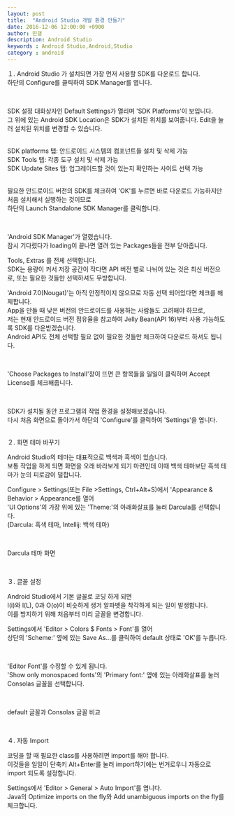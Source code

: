 ```yaml
---
layout: post
title:  "Android Studio 개발 환경 만들기"
date: 2016-12-06 12:00:00 +0900
author: 민갤
description: Android Studio 
keywords : Android Studio,Android,Studio
category : android
---
```


１. Android Studio 가 설치되면 가장 먼저 사용할 SDK를 다운로드 합니다.<br>하단의 <span class="blue">Configure</span>를 클릭하여 <span class="blue">SDK Manager</span>를 엽니다.<br>
<p class="t_center w50"><amp-img src="{{ "/img/post03/android18.jpg" | prepend: site.baseurl }}" alt="안드로이드 스튜디오 메뉴창" width="662" height="648" layout="responsive"></amp-img></p><br>

SDK 설정 대화상자인 Default Settings가 열리며 'SDK Platforms'이 보입니다.<br>
그 위에 있는 Android SDK Location은 SDK가 설치된 위치를 보여줍니다. Edit을 눌러 설치된 위치를 변경할 수 있습니다.<br><br>

SDK platforms 탭: 안드로이드 시스템의 컴포넌트들 설치 및 삭제 가능<br>
SDK Tools 탭: 각종 도구 설치 및 삭제 가능<br>
SDK Update Sites 탭: 업그레이드할 것이 있는지 확인하는 사이트 선택 가능<br><br>

필요한 안드로이드 버전의 SDK를 체크하여 'OK'를 누르면 바로 다운로드 가능하지만 처음 설치해서 실행하는 것이므로<br>
하단의 <span class="blue">Launch Standalone SDK Manager</span>를 클릭합니다.<br>
<p class="t_center w80"><amp-img src="{{ "/img/post03/android19.jpg" | prepend: site.baseurl }}" alt="안드로이드 스튜디오 환경설정" width="1023" height="695" layout="responsive"></amp-img></p><br>

'Android SDK Manager'가 열렸습니다.<br>
잠시 기다렸다가 loading이 끝나면 열려 있는 Packages들을 전부 닫아줍니다.<br>

<span class="blue">Tools</span>, <span class="blue">Extras</span> 를 전체 선택합니다.<br>
SDK는 용량이 커서 저장 공간이 작다면 API 버전 별로 나뉘어 있는 것은 최신 버전으로, 또는 필요한 것들만 선택하셔도 무방합니다.<br>

'Android 7.0(Nougat)'는 아직 안정적이지 않으므로 자동 선택 되어있다면 체크를 해제합니다.<br>
App을 만들 때 낮은 버전의 안드로이드를 사용하는 사람들도 고려해야 하므로,<br>
저는 현재 안드로이드 버전 점유율을 참고하여 Jelly Bean(API 16)부터 사용 가능하도록 SDK를 다운받겠습니다.<br>
Android API도 전체 선택할 필요 없이 필요한 것들만 체크하여 다운로드 하셔도 됩니다.<br>
<p class="t_center w50"><amp-img src="{{ "/img/post03/android20.jpg" | prepend: site.baseurl }}" alt="SDK Manager" width="686" height="641" layout="responsive"></amp-img></p><br>

'Choose Packages to Install'창이 뜨면 큰 항목들을 일일이 클릭하며 <span class="blue">Accept License</span>를 체크해줍니다.<br>
<p class="t_center w80"><amp-img src="{{ "/img/post03/android21.jpg" | prepend: site.baseurl }}" alt="Choose Packages to Install" width="726" height="463" layout="responsive"></amp-img></p>
<p class="t_center w50"><amp-img src="{{ "/img/post03/android22.jpg" | prepend: site.baseurl }}" alt="Downloading Android SDK" width="686" height="641" layout="responsive"></amp-img></p><br>

SDK가 설치될 동안 프로그램의 작업 환경을 설정해보겠습니다.<br>
다시 처음 화면으로 돌아가서 하단의 'Configure'를 클릭하여 'Settings'을 엽니다.<br><br>



２. 화면 테마 바꾸기<br>

Android Studio의 테마는 대표적으로 백색과 흑색이 있습니다.<br>
보통 작업을 하게 되면 화면을 오래 바라보게 되기 마련인데 이때 백색 테마보단 흑색 테마가 눈의 피로감이 덜합니다.<br>

Configure > Settings(또는 File >Settings, Ctrl+Alt+S)에서 'Appearance & Behavior > <span class="blue">Appearance</span>를 열어<br>
'UI Options'의 가장 위에 있는 'Theme:'의 아래화살표를 눌러 <span class="blue">Darcula</span>를 선택합니다.<br>
(Darcula: 흑색 테마, Intellij: 백색 테마)<br>
<p class="t_center w80"><amp-img src="{{ "/img/post03/android_theme01.jpg" | prepend: site.baseurl }}" alt="Theme Setting" width="1024" height="695" layout="responsive"></amp-img></p><br>

Darcula 테마 화면<br>
<p class="t_center w50"><amp-img src="{{ "/img/post03/android_theme02.jpg" | prepend: site.baseurl }}" alt="Theme Darck" width="662" height="489" layout="responsive"></amp-img></p><br>



３. 글꼴 설정<br>

Android Studio에서 기본 글꼴로 코딩 하게 되면 <br>
I(i)와 l(L), 0과 O(o)이 비슷하게 생겨 알파벳을 착각하게 되는 일이 발생합니다.<br>
이를 방지하기 위해 처음부터 미리 글꼴을 변경합니다.<br>

Settings에서 'Editor > Colors $ Fonts > <span class="blue">Font</span>'를 열어<br>
상단의 'Scheme:' 옆에 있는 <span class="blue">Save As...</span>를 클릭하여 default 상태로 'OK'를 누릅니다.<br>
<p class="t_center w80"><amp-img src="{{ "/img/post03/android_theme03.jpg" | prepend: site.baseurl }}" alt="Font Setting" width="1023" height="694" layout="responsive"></amp-img></p><br>

'Editor Font'를 수정할 수 있게 됩니다.<br>
'Show only monospaced fonts'의 'Primary font:' 옆에 있는 아래화살표를 눌러 <span class="blue">Consolas</span> 글꼴을 선택합니다.<br>
<p class="t_center w80"><amp-img src="{{ "/img/post03/android_theme04.jpg" | prepend: site.baseurl }}" alt="Font Setting2" width="1025" height="696" layout="responsive"></amp-img></p><br>

default 글꼴과 Consolas 글꼴 비교<br>
<p class="t_center w50"><amp-img src="{{ "/img/post03/android_theme04_1.jpg" | prepend: site.baseurl }}" alt="Font default" width="759" height="337" layout="responsive"></amp-img></p>
<p class="t_center w50"><amp-img src="{{ "/img/post03/android_theme04_2.jpg" | prepend: site.baseurl }}" alt="Font Consolas" width="759" height="337" layout="responsive"></amp-img></p><br>



４. 자동 Import<br>

코딩을 할 때 필요한 class를 사용하려면 import를 해야 합니다. <br>
이것들을 일일이 단축키 Alt+Enter를 눌러 import하기에는 번거로우니 자동으로 import 되도록 설정합니다.<br>

Settings에서 'Editor > General > <span class="blue">Auto Import</span>'를 엽니다.<br>
Java의 <span class="blue">Optimize imports on the fly</span>와 <span class="blue">Add unambiguous imports on the fly</span>를 체크합니다.<br>
<p class="t_center w80"><amp-img src="{{ "/img/post03/android_theme05.jpg" | prepend: site.baseurl }}" alt="Auto Import" width="1024" height="696" layout="responsive"></amp-img></p>

